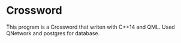 # Crossword
ُThis program is a Crossword that writen with C++14 and QML. Used QNetwork and postgres for database.
